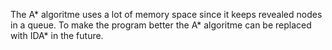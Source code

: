 The A* algoritme uses a lot of memory space since it keeps revealed nodes in a queue.
To make the program better the A* algoritme can be replaced with IDA* in the future.
